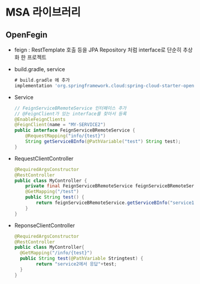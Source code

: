 # MSA 라이브러리

## OpenFegin

* feign : RestTemplate 호출 등을 JPA Repository 처럼 interface로 단순히 추상화 한 프로젝트

* build.gradle, service

  ```groovy
  # build.gradle 에 추가
  implementation 'org.springframework.cloud:spring-cloud-starter-openfeign'
  ```

* Service

  ```java
  // FeignServiceBRemoteService 인터페이스 추가
  // @FeignClient가 있는 interface를 찾아서 등록
  @EnableFeignClients
  @FeignClient(name = "MY-SERVICE2")
  public interface FeignServiceBRemoteService {
      @RequestMapping("info/{test}")
      String getServiceBInfo(@PathVariable("test") String test);
  }
  ```

* RequestClientController

  ```java
  @RequiredArgsConstructor
  @RestController
  public class MyController {
      private final FeignServiceBRemoteService feignServiceBRemoteService;
      @GetMapping("/test")
      public String test() {
          return feignServiceBRemoteService.getServiceBInfo("service1");
      }
  }
  
  ```

* ReponseClientController

  ```java
  @RequiredArgsConstructor
  @RestController
  public class MyController{
  	@GetMapping("/info/{test}")
    public String test(@PathVariable Stringtest) {
          return "service2에서 응답"+test;
    }
  }
  ```

